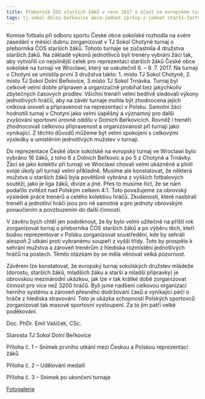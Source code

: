```yaml
---
title: Přeborník ČOS starších žáků v roce 2017 a účast na evropském turnaji ve fotbalu sokolských mužstev ve Wroclawi – Polsko
tags: tj-sokol-dolní-beřkovice akce-jednot zprávy-z-jednot starší-žactvo
---
```


Komise fotbalu při odboru sportu České obce sokolské rozhodla na svém zasedání v měsíci dubnu zorganizovat v TJ Sokol Chotyně turnaj o přeborníka ČOS starších žáků. Tohoto turnaje se zúčastnila 4 družstva starších žáků. Na základě výkonů jednotlivců byli trenéry vybráni žáci tak, aby vytvořili co nejsilnější celek pro reprezentaci starších žáků České obce sokolské na turnaji ve Wroclawi, který se uskutečnil 6. – 9. 7. 2017. Na turnaji v Chotyni se umístila první 3 družstva takto: 1. místo TJ Sokol Chotyně, 2. místo TJ Sokol Dolní Beřkovice, 3.místo TJ Sokol Trnávka. Turnaj byl celkově velmi dobře připraven a organizačně probíhal bez jakýchkoliv zbytečných časových prodlev. Všichni trenéři velmi bedlivě sledovali výkony jednotlivých hráčů, aby na závěr turnaje mohla být zhodnocena jejich celková úroveň a připravenost na reprezentaci v Polsku. Samotní žáci hodnotili turnaj v Chotyni jako velmi úspěšný a významný pro další zvyšování sportovní úrovně oddílu v Dolních Beřkovicích. Rovněž i trenéři zhodnocovali celkovou připravenost a organizovanost při turnaji jako vynikající. Z těchto důvodů můžeme být velmi spokojeni s celkovými výsledky a umístěním jednotlivých mužstev v turnaji.




Do reprezentace České obce sokolské na evropský turnaj ve Wroclawi bylo vybráno 16 žáků, z toho 6 z Dolních Beřkovic a po 5 z Chotyně a Trnávky. Žáci se jako kolektiv při turnaji ve Wroclawi chovali velmi ukázněně a plnili svoje úkoly při turnaji velmi příkladně. Musíme ale konstatovat, že některá mužstva u starších žáků byla povětšině vybrána z vyšších fotbalových soutěží, jako je liga žáků, divize a jiné. Přes to musíme říct, že se nám podařilo zvítězit nad Polským celkem 4:1. Toto považujeme za obrovský výsledek práce trenérů a celého kolektivu hráčů. Zkušenosti, které nasbírali trenéři a jednotliví hráči jsou pro ně samotné a pro jednoty obrovským ponaučením a povzbuzením do další činnosti.


V závěru bych chtěl jen podotknout, že by bylo velmi užitečně na příští rok zorganizovat turnaj o přeborníka ČOS starších žáků a po výběru těch, kteří budou reprezentovat v Polsku zorganizovat soustředění, kde by sehráli alespoň 2 utkání proti vybranému soupeři z vyšší třídy. Toto by prospělo k sehrání mužstva a zároveň trenérům z hlediska rozmístění jednotlivých hráčů na postech. Těmto otázkám by se měla věnovat velká pozornost.



Závěrem lze konstatovat, že evropský turnaj sokolských družstev mládeže (dorostu, starších žáků, mladších žáku a starší a mladší přípravky) je obrovskou mezinárodní ukázkou, jak lze v tak krátké době zorganizovat činnost pro více než 3200 hráčů. Byli jsme nadšeni celkovou organizací herního systému a zároveň přesného dodržování časů a vynikající péčí o hráče z hlediska stravování. Toto je ukázka schopností Polských sportovců zorganizovat tak masové sportovní vystoupení. Za to jim patří velké poděkování.

Doc. PhDr. Emil Vašíček, CSc.

Starosta TJ Sokol Dolní Beřkovice

Příloha č. 1 – Snímek prvního utkání mezi Českou a Polskou reprezentací žáků

Příloha č. 2 – Udělování medailí

Příloha č. 3 – Snímek po ukončení turnaje

[Fotogalerie](https://photos.app.goo.gl/soHqzIgy5hXKPAP53)